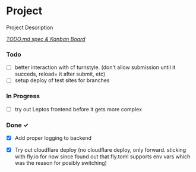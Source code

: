 # Project

Project Description

<em>[TODO.md spec & Kanban Board](https://bit.ly/3fCwKfM)</em>

### Todo

- [ ] better interaction with cf turnstyle. (don't allow submission until it succeds, reload= it after submit, etc)  
- [ ] setup deploy of test sites for branches  

### In Progress

- [ ] try out Leptos frontend before it gets more complex  

### Done ✓

- [x] Add proper logging to backend  
- [x] Try out cloudflare deploy (no cloudflare  deploy, only forward. sticking with fly.io for now since found out that fly.toml supports env vars which was the reason for posibly switching)  

